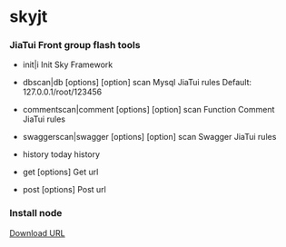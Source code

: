 # skyjt
### JiaTui Front group flash tools
* init|i                                  Init Sky Framework

* dbscan|db [options] [option]            scan Mysql JiaTui rules Default: 127.0.0.1/root/123456

* commentscan|comment [options] [option]  scan Function Comment JiaTui rules

* swaggerscan|swagger [options] [option]  scan Swagger JiaTui rules

* history                                 today history

* get [options]                           Get url

* post [options]                          Post url

### Install node
[Download URL ](https://nodejs.org/en/download/current/)
